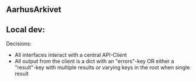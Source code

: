 ## AarhusArkivet

Local dev:
- 

Decisions:
- All interfaces interact with a central API-Client
- All output from the client is a dict with an "errors"-key OR either a "result"-key with multiple results or varying keys in the root when single result
